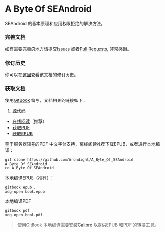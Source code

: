 # A Byte Of SEAndroid

SEAndroid 的基本原理和应用权限拒绝的解决方法。

### 完善文档

如有需要完善的地方请提交[Issues][ID_ISSUES]
或者[Pull Requests][ID_PULL_REQUESTS], 非常感谢。

### 修订历史

你可以在[这里][ID_CHANGES]查看该文档的修订历史。

### 获取文档

使用[GitBook][ID_GITBOOK] 编写，文档相关的链接如下：

1. [源代码][ID_GITHUB]
+ [在线阅读][ID_HTML]（推荐）
+ [获取PDF][ID_PDF]
+ [获取EPUB][ID_EPUB]

鉴于服务器较差的PDF 中文字体支持，离线阅读推荐下载EPUB，或者进行本地编译：

```shell
git clone https://github.com/Arondight/A_Byte_Of_SEAndroid A_Byte_Of_SEAndroid
cd A_Byte_Of_SEAndroid
```

本地编译EPUB（推荐）：
```shell
gitbook epub .
xdg-open book.epub
```

本地编译PDF：
```shell
gitbook pdf .
xdg-open book.pdf
```

> 使用GitBook 本地编译需要安装[Calibre][ID_Calibre] 以提供EPUB 和PDF 的转换工具。

[ID_GITHUB]: https://github.com/Arondight/A_Byte_Of_SEAndroid "点此跳转项目地址"
[ID_ISSUES]: https://github.com/Arondight/A_Byte_Of_SEAndroid/issues "点此提交Issues"
[ID_PULL_REQUESTS]: https://github.com/Arondight/A_Byte_Of_SEAndroid/pulls "点此查看Pull requests"
[ID_CHANGES]: https://github.com/Arondight/A_Byte_Of_SEAndroid/blob/master/Changes.md "点此查看修订历史"
[ID_GITBOOK]: https://github.com/GitbookIO/gitbook "点此跳转GitBook 项目地址"
[ID_HTML]: https://www.gitbook.com/read/book/arondight/A_Byte_Of_SEAndroid "点此阅读在线HTML"
[ID_PDF]: https://www.gitbook.com/download/pdf/book/arondight/A_Byte_Of_SEAndroid "点此获取PDF"
[ID_EPUB]: https://www.gitbook.com/download/epub/book/arondight/A_Byte_Of_SEAndroid "点此获取EPUB"
[ID_Calibre]: https://github.com/kovidgoyal/calibre/releases "点此获取Calibre"

